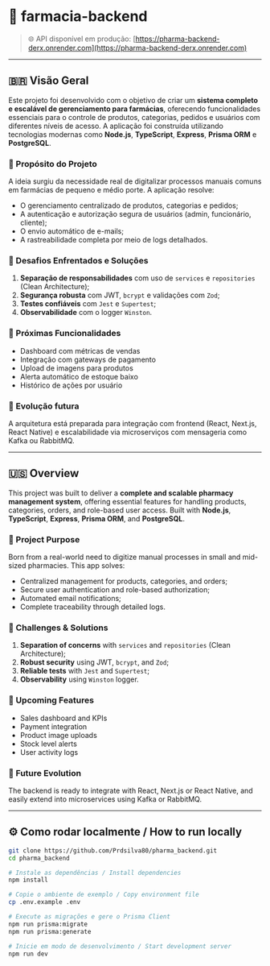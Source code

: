 # 💊 farmacia-backend

> 🌐 API disponível em produção: [https://pharma-backend-derx.onrender.com](https://pharma-backend-derx.onrender.com)

---

## 🇧🇷 Visão Geral

Este projeto foi desenvolvido com o objetivo de criar um **sistema completo e escalável de gerenciamento para farmácias**, oferecendo funcionalidades essenciais para o controle de produtos, categorias, pedidos e usuários com diferentes níveis de acesso. A aplicação foi construída utilizando tecnologias modernas como **Node.js**, **TypeScript**, **Express**, **Prisma ORM** e **PostgreSQL**.

### 🎯 Propósito do Projeto

A ideia surgiu da necessidade real de digitalizar processos manuais comuns em farmácias de pequeno e médio porte. A aplicação resolve:

- O gerenciamento centralizado de produtos, categorias e pedidos;
- A autenticação e autorização segura de usuários (admin, funcionário, cliente);
- O envio automático de e-mails;
- A rastreabilidade completa por meio de logs detalhados.

### 🧠 Desafios Enfrentados e Soluções

1. **Separação de responsabilidades** com uso de `services` e `repositories` (Clean Architecture);
2. **Segurança robusta** com JWT, `bcrypt` e validações com `Zod`;
3. **Testes confiáveis** com `Jest` e `Supertest`;
4. **Observabilidade** com o logger `Winston`.

### 📌 Próximas Funcionalidades

- Dashboard com métricas de vendas
- Integração com gateways de pagamento
- Upload de imagens para produtos
- Alerta automático de estoque baixo
- Histórico de ações por usuário

### 🚀 Evolução futura

A arquitetura está preparada para integração com frontend (React, Next.js, React Native) e escalabilidade via microserviços com mensageria como Kafka ou RabbitMQ.

---

## 🇺🇸 Overview

This project was built to deliver a **complete and scalable pharmacy management system**, offering essential features for handling products, categories, orders, and role-based user access. Built with **Node.js**, **TypeScript**, **Express**, **Prisma ORM**, and **PostgreSQL**.

### 🎯 Project Purpose

Born from a real-world need to digitize manual processes in small and mid-sized pharmacies. This app solves:

- Centralized management for products, categories, and orders;
- Secure user authentication and role-based authorization;
- Automated email notifications;
- Complete traceability through detailed logs.

### 🧠 Challenges & Solutions

1. **Separation of concerns** with `services` and `repositories` (Clean Architecture);
2. **Robust security** using JWT, `bcrypt`, and `Zod`;
3. **Reliable tests** with `Jest` and `Supertest`;
4. **Observability** using `Winston` logger.

### 📌 Upcoming Features

- Sales dashboard and KPIs
- Payment integration
- Product image uploads
- Stock level alerts
- User activity logs

### 🚀 Future Evolution

The backend is ready to integrate with React, Next.js or React Native, and easily extend into microservices using Kafka or RabbitMQ.

---

## ⚙️ Como rodar localmente / How to run locally

```bash
git clone https://github.com/Prdsilva80/pharma_backend.git
cd pharma_backend

# Instale as dependências / Install dependencies
npm install

# Copie o ambiente de exemplo / Copy environment file
cp .env.example .env

# Execute as migrações e gere o Prisma Client
npm run prisma:migrate
npm run prisma:generate

# Inicie em modo de desenvolvimento / Start development server
npm run dev
